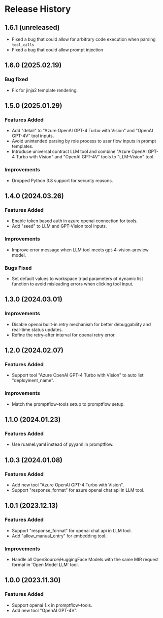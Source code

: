 # Release History

## 1.6.1 (unreleased)

- Fixed a bug that could allow for arbitrary code execution when parsing `tool_calls`
- Fixed a bug that could allow prompt injection

## 1.6.0 (2025.02.19)

### Bug fixed
- Fix for jinja2 template rendering.

## 1.5.0 (2025.01.29)

### Features Added
- Add "detail" to "Azure OpenAI GPT-4 Turbo with Vision" and "OpenAI GPT-4V" tool inputs.
- Avoid unintended parsing by role process to user flow inputs in prompt templates.
- Introduce universal contract LLM tool and combine "Azure OpenAI GPT-4 Turbo with Vision" and "OpenAI GPT-4V" tools to "LLM-Vision" tool.

### Improvements
- Dropped Python 3.8 support for security reasons.

## 1.4.0 (2024.03.26)

### Features Added
- Enable token based auth in azure openai connection for tools.
- Add "seed" to LLM and GPT-Vision tool inputs.

### Improvements
- Improve error message when LLM tool meets gpt-4-vision-preview model.

### Bugs Fixed
- Set default values to workspace triad parameters of dynamic list function to avoid misleading errors when clicking tool input.

## 1.3.0 (2024.03.01)

### Improvements
- Disable openai built-in retry mechanism for better debuggability and real-time status updates.
- Refine the retry-after interval for openai retry error.

## 1.2.0 (2024.02.07)

### Features Added
- Support tool "Azure OpenAI GPT-4 Turbo with Vision" to auto list "deployment_name".

### Improvements
- Match the promptflow-tools setup to promptflow setup.

## 1.1.0 (2024.01.23)

### Features Added
- Use ruamel.yaml instead of pyyaml in promptflow.

## 1.0.3 (2024.01.08)

### Features Added
- Add new tool "Azure OpenAI GPT-4 Turbo with Vision".
- Support "response_format" for azure openai chat api in LLM tool.

## 1.0.1 (2023.12.13)

### Features Added
- Support "response_format" for openai chat api in LLM tool.
- Add "allow_manual_entry" for embedding tool.

### Improvements
- Handle all OpenSource\HuggingFace Models with the same MIR request format in 'Open Model LLM' tool.

## 1.0.0 (2023.11.30)

### Features Added
- Support openai 1.x in promptflow-tools.
- Add new tool "OpenAI GPT-4V".
